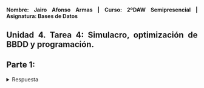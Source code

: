 <div align="justify">

#### **Nombre: Jairo Afonso Armas | Curso: 2ºDAW Semipresencial | Asignatura: Bases de Datos** 

## **Unidad 4. Tarea 4: Simulacro, optimización de BBDD y programación.**

## Parte 1: 

<details>
<summary>Respuesta</summary>

SELECT * FROM `clientes`;

| id | nombre       | ciudad         |
|----|--------------|----------------|
| 1  | Ana Pérez    | Barcelona      |
| 2  | Luis Gómez   | Las Palmas GC  |
| 3  | Carlos Ruiz  | Madrid         |

SELECT * FROM `productos`;

| id | nombre   | precio  |
|----|----------|---------|
| 1  | Laptop   | 1200.00 |
| 2  | Teclado  | 50.00   |
| 3  | Monitor  | 300.00  |

SELECT * FROM `ventas`;

| id | cliente_id | producto_id |    fecha    | cantidad |
|----|------------|-------------|-------------|----------|
| 1  |     1      |      1      | 2024-05-01  |    1     |
| 2  |     1      |      2      | 2024-05-12  |    2     |
| 3  |     2      |      3      | 2024-05-13  |    1     |
| 4  |     3      |      2      | 2024-05-14  |    1     |

</details>

</div>
